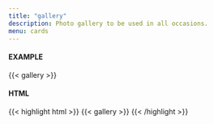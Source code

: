 ```yaml
---
title: "gallery"
description: Photo gallery to be used in all occasions.
menu: cards
---
```


#### EXAMPLE
<div style="max-width: 720px;">
{{< gallery >}}
</div>


#### HTML
{{< highlight html >}}
{{< gallery >}}
{{< /highlight >}}
